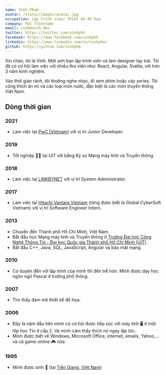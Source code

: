 ```yaml
---
name: Vinh Phạm
avatar: /static/images/avatar.jpg
occupation: Lập trình viên/ Thiết kế đồ họa
company: PwC (Vietnam)
email: vinh@vinh.dev
twitter: https://twitter.com/vinhphh
facebook: https://www.facebook.com/vinhphh
linkedin: https://www.linkedin.com/in/vinhphm/
github: https://github.com/vinhphm
---
```


Xin chào, tôi là Vinh. Một anh bạn lập trình viên và làm designer tay trái. Tôi đã có cơ hội làm việc với nhiều thư viện như: React, Angular, Svelte, với hơn 3 năm kinh nghiệm.

Vào thời gian rảnh, tôi thường nghe nhạc, đi xem phim hoặc cày series. Tôi cũng thích ăn mì và các loại món nước, đặc biệt là các món truyền thống Việt Nam.

## Dòng thời gian

### 2021

- Làm việc tại [PwC (Vietnam)](https://www.pwc.com/vn/) với vị trí Junior Developer.

### 2019

- Tốt nghiệp 👨‍🎓 tại UIT với bằng Kỹ sư Mạng máy tính và Truyền thông.

### 2018

- Làm việc tại [LINKBYNET](https://www.linkbynet.com/) với vị trí System Administrator.

### 2017

- Làm việc tại [Hitachi Vantara Vietnam](https://www.globalcybersoft.com/) (từng được biết là Global CyberSoft Vietnam) với vị trí Software Engineer Intern.

### 2013

- Chuyển đến Thành phố Hồ Chí Minh, Việt Nam.
- Bắt đầu học Mạng máy tính và Truyền thông ở [Trường Đại học Công Nghệ Thông Tin - Đại học Quốc gia Thành phố Hồ Chí Minh (UIT)](https://www.uit.edu.vn/).
- Bắt đầu C++, Java, SQL, JavaScript, Angular và bảo mật mạng.

### 2010

- Cơ duyên đến với lập trình của mình thì đến trễ hơn. Mình được dạy học ngôn ngữ Pascal ở trường phổ thông.

### 2007

- Tìm thấy đam mê thiết kế đồ họa.

### 2006

- Đây là năm đầu tiên mình có cơ hội được tiếp xúc với máy tính 🖥 ở một lớp học Tin ở cấp 2. Và mình cảm thấy thích nó ngay lập tức.
- Mình được biết về Windows, Microsoft Office, internet, emails, Yahoo,... và cả game online 🎮 nữa.

### 1995

- Mình được sinh 👶 (tại [Tiền Giang, Việt Nam](https://en.wikipedia.org/wiki/Ti%E1%BB%81n_Giang_province))
